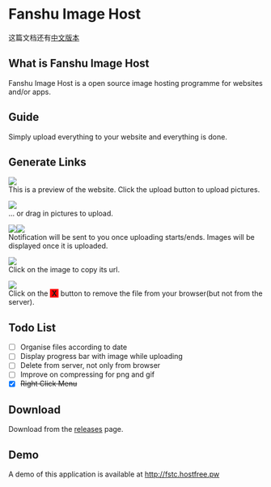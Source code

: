 # Fanshu Image Host
这篇文档还有[中文版本](Readme_zh.md)
## What is Fanshu Image Host
Fanshu Image Host is a open source image hosting programme for websites and/or apps.
##  Guide
Simply upload everything to your website and everything is done.
## Generate Links
![](imgs/main.png)
<br>This is a preview of the website. Click the upload button to upload pictures.

![](imgs/drag_in.png)
<br>... or drag in pictures to upload.

![](imgs/start_uploading.png)![](imgs/upload_complete.png)
<br>Notification will be sent to you once uploading starts/ends. Images will be displayed once it is uploaded.

![](imgs/copy_url.png)
<br>Click on the image to copy its url.

![](imgs/delete.png)
<br>Click on the <b style="background-color:red">&nbsp;X&nbsp;</b> button to remove the file from your browser(but not from the server).
## Todo List
- [ ] Organise files according to date
- [ ] <abbr id="display_progress_bar">Display progress bar with image while uploading</abbr>
- [ ] <abbr id="delete_from_server">Delete from server, not only from browser</abbr>
- [ ] Improve on compressing for png and gif
- [x] ~~Right Click Menu~~

## Download
Download from the [releases](https://github.com/fanshucoders/image-host/releases) page.
## Demo
A demo of this application is available at http://fstc.hostfree.pw
